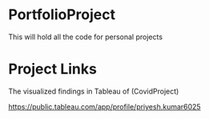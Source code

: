 # PortfolioProject
This will hold all the code for personal projects

# Project Links
The visualized findings in Tableau of (CovidProject)

https://public.tableau.com/app/profile/priyesh.kumar6025 
